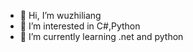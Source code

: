 - 👋 Hi, I’m wuzhiliang
- 👀 I’m interested in C#,Python
- 🌱 I’m currently learning .net and python

<!---
Azirliang/Azirliang is a ✨ special ✨ repository because its `README.md` (this file) appears on your GitHub profile.
You can click the Preview link to take a look at your changes.
--->
